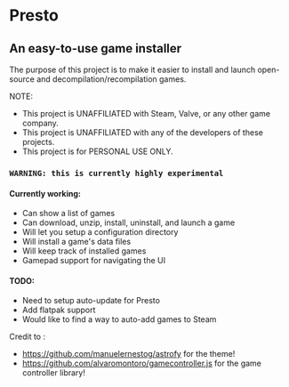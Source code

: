 # Presto   
## An easy-to-use game installer

The purpose of this project is to make it easier to install and launch open-source and decompilation/recompilation games.

NOTE:
- This project is UNAFFILIATED with Steam, Valve, or any other game company.
- This project is UNAFFILIATED with any of the developers of these projects.
- This project is for PERSONAL USE ONLY.

### `WARNING: this is currently highly experimental`

#### Currently working:
- Can show a list of games
- Can download, unzip, install, uninstall, and launch a game
- Will let you setup a configuration directory
- Will install a game's data files
- Will keep track of installed games
- Gamepad support for navigating the UI

#### TODO:
- Need to setup auto-update for Presto
- Add flatpak support
- Would like to find a way to auto-add games to Steam

Credit to :
- https://github.com/manuelernestog/astrofy for the theme!
- https://github.com/alvaromontoro/gamecontroller.js for the game controller library!
